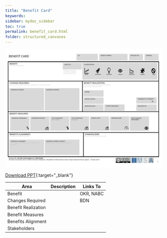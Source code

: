 ```yaml
---
title: "Benefit Card"
keywords: 
sidebar: mydoc_sidebar
toc: true
permalink: benefit_card.html
folder: structured_canvases
---
```


![image001](media/benefit_card001.svg)

[Download PPT](media/ppt/benefit_card.ppt){:target="_blank"}

| Area | Description | Links To |
| --- | --- | --- |
| Benefit |   | OKR, NABC |
| Changes Required |   | BDN |
| Benefit Realization |   |   |
| Benefit Measures |   |   |
| Benefits Alignment |   |   |
| Stakeholders |   |   |
